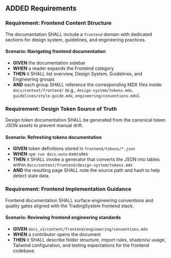 ## ADDED Requirements

### Requirement: Frontend Content Structure
The documentation SHALL include a `frontend` domain with dedicated sections for design system, guidelines, and engineering practices.

#### Scenario: Navigating frontend documentation
- **GIVEN** the documentation sidebar
- **WHEN** a reader expands the Frontend category
- **THEN** it SHALL list overview, Design System, Guidelines, and Engineering groups
- **AND** each group SHALL reference the corresponding MDX files inside `docs/context/frontend/` (e.g., `design-system/tokens.mdx`, `guidelines/style-guide.mdx`, `engineering/conventions.mdx`).

### Requirement: Design Token Source of Truth
Design token documentation SHALL be generated from the canonical token JSON assets to prevent manual drift.

#### Scenario: Refreshing tokens documentation
- **GIVEN** token definitions stored in `frontend/tokens/*.json`
- **WHEN** `npm run docs:auto` executes
- **THEN** it SHALL invoke a generator that converts the JSON into tables within `docs/context/frontend/design-system/tokens.mdx`
- **AND** the resulting page SHALL note the source path and hash to help detect stale data.

### Requirement: Frontend Implementation Guidance
Frontend documentation SHALL surface engineering conventions and quality gates aligned with the TradingSystem frontend stack.

#### Scenario: Reviewing frontend engineering standards
- **GIVEN** `docs_v2/content/frontend/engineering/conventions.mdx`
- **WHEN** a contributor opens the document
- **THEN** it SHALL describe folder structure, import rules, shadcn/ui usage, Tailwind configuration, and testing expectations for the frontend codebase.
